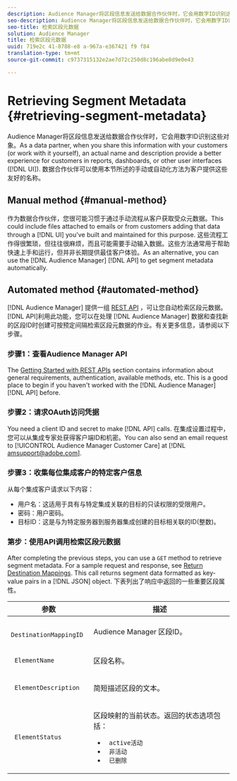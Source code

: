 ```yaml
---
description: Audience Manager将区段信息发送给数据合作伙伴时，它会用数字ID识别这些对象。作为数据合作伙伴，当您与客户共享此信息(或自己处理)时，实际的名称和描述为报告、仪表板或其他用户界面(UI)中的客户提供了更好的体验。数据合作伙伴可以使用本节所述的手动或自动化方法为客户提供这些友好的名称。
seo-description: Audience Manager将区段信息发送给数据合作伙伴时，它会用数字ID识别这些对象。作为数据合作伙伴，当您与客户共享此信息(或自己处理)时，实际的名称和描述为报告、仪表板或其他用户界面(UI)中的客户提供了更好的体验。数据合作伙伴可以使用本节所述的手动或自动化方法为客户提供这些友好的名称。
seo-title: 检索区段元数据
solution: Audience Manager
title: 检索区段元数据
uuid: 719e2c 41-8788-e8 a-967a-e367421 f9 f84
translation-type: tm+mt
source-git-commit: c9737315132e2ae7d72c250d8c196abe8d9e0e43

---
```



# Retrieving Segment Metadata {#retrieving-segment-metadata}

Audience Manager将区段信息发送给数据合作伙伴时，它会用数字ID识别这些对象。As a data partner, when you share this information with your customers (or work with it yourself), an actual name and description provide a better experience for customers in reports, dashboards, or other user interfaces ([!DNL UI]). 数据合作伙伴可以使用本节所述的手动或自动化方法为客户提供这些友好的名称。

## Manual method {#manual-method}

作为数据合作伙伴，您很可能习惯于通过手动流程从客户获取受众元数据。This could include files attached to emails or from customers adding that data through a [!DNL UI] you've built and maintained for this purpose. 这些流程工作得很繁琐，但往往很麻烦，而且可能需要手动输入数据。这些方法通常用于帮助快速上手和运行，但并非长期提供最佳客户体验。As an alternative, you can use the [!DNL Audience Manager] [!DNL API] to get segment metadata automatically.

## Automated method {#automated-method}

[!DNL Audience Manager] 提供一组 [REST API](../../api/rest-api-main/rest-api-main.md) ，可让您自动检索区段元数据。[!DNL API]利用此功能，您可以在处理 [!DNL Audience Manager] 数据和查找新的区段ID时创建可按预定间隔检索区段元数据的作业。有关更多信息，请参阅以下步骤。

### 步骤1：查看Audience Manager API

The [Getting Started with REST APIs](../../api/rest-api-main/aam-api-getting-started.md) section contains information about general requirements, authentication, available methods, etc. This is a good place to begin if you haven't worked with the [!DNL Audience Manager] [!DNL API] before.

### 步骤2：请求OAuth访问凭据

You need a client ID and secret to make [!DNL API] calls. 在集成设置过程中，您可以从集成专家处获得客户端ID和机密。You can also send an email request to [!UICONTROL Audience Manager Customer Care] at [!DNL amsupport@adobe.com].

### 步骤3：收集每位集成客户的特定客户信息

从每个集成客户请求以下内容：

* 用户名：这适用于具有与特定集成关联的目标的只读权限的受限用户。
* 密码：用户密码。
* 目标ID：这是与为特定服务器到服务器集成创建的目标相关联的ID(整数)。

### 第步：使用API调用检索区段元数据

After completing the previous steps, you can use a `GET` method to retrieve segment metadata. For a sample request and response, see [Return Destination Mappings](../../api/rest-api-main/aam-api-destinations/aam-api-retrieve-destinations.md#return-dest-mappings). This call returns segment data formatted as key-value pairs in a [!DNL JSON] object. 下表列出了响应中返回的一些重要区段属性。

<table id="table_446384AE9A36408A9C570CB7DB72C3D6"> 
 <thead> 
  <tr> 
   <th colname="col1" class="entry"> 参数 </th> 
   <th colname="col2" class="entry"> 描述 </th> 
  </tr> 
 </thead>
 <tbody> 
  <tr> 
   <td colname="col1"> <p> <code> DestinationMappingID</code> </p> </td> 
   <td colname="col2"> <p><span class="keyword"> Audience Manager</span> 区段ID。 </p> </td> 
  </tr> 
  <tr> 
   <td colname="col1"> <p> <code> ElementName</code> </p> </td> 
   <td colname="col2"> <p>区段名称。 </p> </td> 
  </tr> 
  <tr> 
   <td colname="col1"> <p> <code> ElementDescription</code> </p> </td> 
   <td colname="col2"> <p>简短描述区段的文本。 </p> </td> 
  </tr> 
  <tr> 
   <td colname="col1"> <p> <code> ElementStatus</code> </p> </td> 
   <td colname="col2"> <p>区段映射的当前状态。返回的状态选项包括： </p> 
    <ul id="ul_BA3A1F5A773D4ECD9A1A3A1118BDDA8A"> 
     <li id="li_A12B858BD0AD4F35BCD50A4D113D86FF"> <code> active活动</code> </li> 
     <li id="li_98C04A861C2D4364B5FBD24498E8E9C5"> <code> 非活动</code> </li> 
     <li id="li_1913A10948894FF3B507C0A3FE775CC1"> <code> 已删除</code> </li> 
    </ul> </td> 
  </tr> 
 </tbody> 
</table>